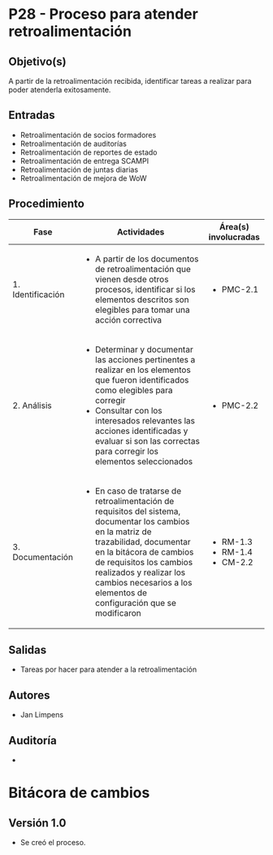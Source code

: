 # P28 - Proceso para atender retroalimentación

## Objetivo(s)

A partir de la retroalimentación recibida, identificar tareas a realizar para poder atenderla exitosamente.

## Entradas

- Retroalimentación de socios formadores
- Retroalimentación de auditorías
- Retroalimentación de reportes de estado
- Retroalimentación de entrega SCAMPI
- Retroalimentación de juntas diarias
- Retroalimentación de mejora de WoW


## Procedimiento


<table>
  <thead>
    <th>Fase</th>
    <th>Actividades</th>
    <th>Área(s) involucradas</th>
  </thead>

  <tbody>
    <tr>
      <td>1. Identificación</td>
      <td>
        <ul align="left">
          <li>A partir de los documentos de retroalimentación que vienen desde otros procesos, identificar si los elementos descritos son elegibles para tomar una acción correctiva</li>
        </ul>
      </td>
      <td>
        <ul>
          <li>PMC-2.1</li>
        </ul>
      </td>
    </tr>
    <tr>
      <td>2. Análisis</td>
      <td>
        <ul align="left">
          <li>Determinar y documentar las acciones pertinentes a realizar en los elementos que fueron identificados como elegibles para corregir</li>
          <li>Consultar con los interesados relevantes las acciones identificadas y evaluar si son las correctas para corregir los elementos seleccionados</li>
        </ul>
      </td>
      <td>
        <ul>
          <li>PMC-2.2</li>
        </ul>
      </td>
    </tr>
    <tr>
      <td>3. Documentación</td>
      <td>
        <ul align="left">
          <li>En caso de tratarse de retroalimentación de requisitos del sistema, documentar los cambios en la matriz de trazabilidad, documentar en la bitácora de cambios de requisitos los cambios realizados y realizar los cambios necesarios a los elementos de configuración que se modificaron</li>
        </ul>
      </td>
      <td>
        <ul>
          <li>RM-1.3</li>
          <li>RM-1.4</li>
          <li>CM-2.2</li>
        </ul>
      </td>
    </tr>
  </tbody>
</table>

## Salidas

- Tareas por hacer para atender a la retroalimentación

## Autores

- Jan Limpens 

## Auditoría


- 


# Bitácora de cambios

## Versión 1.0
  - Se creó el proceso.
